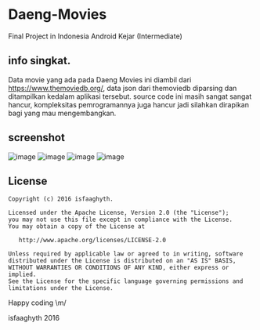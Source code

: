 # Daeng-Movies
Final Project in Indonesia Android Kejar (Intermediate)

## info singkat.
Data movie yang ada pada Daeng Movies ini diambil dari https://www.themoviedb.org/, data json dari themoviedb diparsing dan ditampilkan kedalam aplikasi tersebut.
source code ini masih sangat sangat hancur, kompleksitas pemrogramannya juga hancur jadi silahkan dirapikan bagi yang mau mengembangkan.

## screenshot
![image](https://scontent-sit4-1.xx.fbcdn.net/v/t1.0-9/13151626_1679788938952729_6386193075125817256_n.jpg?oh=e80844b8dd20191b2870307e689252a1&oe=57F1AA61)
![image](https://scontent-sit4-1.xx.fbcdn.net/v/l/t1.0-9/13076960_1679788925619397_5447044103272753024_n.jpg?oh=4c1e64a480558402b168d0814596eee8&oe=58083C06)
![image](https://scontent-sit4-1.xx.fbcdn.net/v/t1.0-9/13151681_1679788855619404_664270973195319563_n.jpg?oh=c1ce3e4f4ddad72174cba3406b82643c&oe=57F18FA4)
![image](https://scontent-sit4-1.xx.fbcdn.net/v/t1.0-9/13133328_1679788845619405_3449428761109297544_n.jpg?oh=3386a51a04f911d78672d4c1894be20e&oe=57EBC8E3)

## License

```
Copyright (c) 2016 isfaaghyth.

Licensed under the Apache License, Version 2.0 (the "License");
you may not use this file except in compliance with the License.
You may obtain a copy of the License at

   http://www.apache.org/licenses/LICENSE-2.0

Unless required by applicable law or agreed to in writing, software
distributed under the License is distributed on an "AS IS" BASIS,
WITHOUT WARRANTIES OR CONDITIONS OF ANY KIND, either express or implied.
See the License for the specific language governing permissions and
limitations under the License.
```

Happy coding \m/

isfaaghyth 2016
